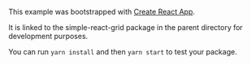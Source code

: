 This example was bootstrapped with [Create React App](https://github.com/facebook/create-react-app).

It is linked to the simple-react-grid package in the parent directory for development purposes.

You can run `yarn install` and then `yarn start` to test your package.
